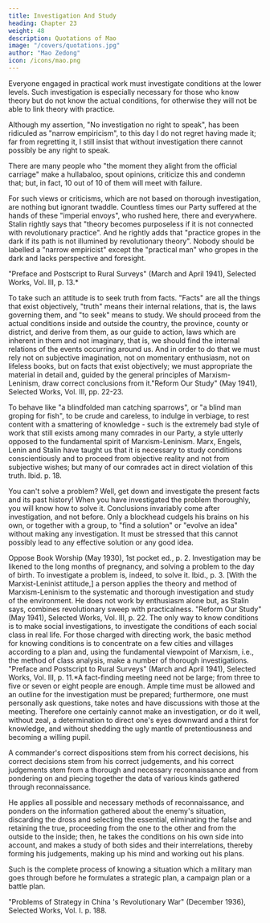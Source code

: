 ```yaml
---
title: Investigation And Study
heading: Chapter 23
weight: 48
description: Quotations of Mao
image: "/covers/quotations.jpg"
author: "Mao Zedong"
icon: /icons/mao.png
---
```



Everyone engaged in practical work must investigate conditions at the lower levels. Such investigation is especially necessary for those who know theory but do not know the actual conditions, for otherwise they will not be able to link theory with practice. 

Although my assertion, "No investigation no right to speak", has been ridiculed as "narrow empiricism", to this day I do not regret having made it; far from regretting it, I still insist that without investigation there cannot possibly be any right to speak. 

There are many people who "the moment they alight from the official carriage" make a
hullabaloo, spout opinions, criticize this and condemn that; but, in fact, 10 out of 10 of them will meet with failure. 

For such views or criticisms, which are not based on thorough investigation, are nothing but ignorant twaddle. Countless times our Party suffered at the hands of these "imperial envoys",
who rushed here, there and everywhere. Stalin rightly says that "theory
becomes purposeless if it is not connected with revolutionary practice". And
he rightly adds that "practice gropes in the dark if its path is not illumined by
revolutionary theory". Nobody should be labelled a "narrow empiricist"
except the "practical man" who gropes in the dark and lacks perspective and
foresight.


"Preface and Postscript to Rural Surveys" (March and April 1941), Selected Works,
Vol. III, p. 13.*

To take such an attitude is to seek truth from facts. "Facts" are all the things that exist objectively, "truth" means their internal relations, that is, the laws governing them, and "to seek" means to study. We should proceed from the
actual conditions inside and outside the country, the province, county or
district, and derive from them, as our guide to action, laws which are inherent
in them and not imaginary, that is, we should find the internal relations of the
events occurring around us. And in order to do that we must rely not on
subjective imagination, not on momentary enthusiasm, not on lifeless books,
but on facts that exist objectively; we must appropriate the material in detail
and, guided by the general principles of Marxism-Leninism, draw correct
conclusions from it."Reform Our Study" (May 1941), Selected Works, Vol. III, pp. 22-23.

To behave like "a blindfolded man catching sparrows", or "a blind man
groping for fish", to be crude and careless, to indulge in verbiage, to rest
content with a smattering of knowledge - such is the extremely bad style of
work that still exists among many comrades in our Party, a style utterly
opposed to the fundamental spirit of Marxism-Leninism. Marx, Engels, Lenin
and Stalin have taught us that it is necessary to study conditions
conscientiously and to proceed from objective reality and not from subjective
wishes; but many of our comrades act in direct violation of this truth.
Ibid. p. 18.

You can't solve a problem? Well, get down and investigate the present facts
and its past history! When you have investigated the problem thoroughly, you
will know how to solve it. Conclusions invariably come after investigation,
and not before. Only a blockhead cudgels his brains on his own, or together
with a group, to "find a solution" or "evolve an idea" without making any
investigation. It must be stressed that this cannot possibly lead to any
effective solution or any good idea.

Oppose Book Worship (May 1930), 1st pocket ed., p. 2.
Investigation may be likened to the long months of pregnancy, and solving a
problem to the day of birth. To investigate a problem is, indeed, to solve it.
Ibid., p. 3.
[With the Marxist-Leninist attitude,] a person applies the theory and method
of Marxism-Leninism to the systematic and thorough investigation and study
of the environment. He does not work by enthusiasm alone but, as Stalin
says, combines revolutionary sweep with practicalness.
"Reform Our Study" (May 1941), Selected Works, Vol. III, p. 22.
The only way to know conditions is to make social investigations, to
investigate the conditions of each social class in real life. For those charged
with directing work, the basic method for knowing conditions is to
concentrate on a few cities and villages according to a plan and, using the
fundamental viewpoint of Marxism, i.e., the method of class analysis, make a
number of thorough investigations.
"Preface and Postscript to Rural Surveys" (March and April 1941), Selected Works,
Vol. III, p. 11.*A fact-finding meeting need not be large; from three to five or seven or eight
people are enough. Ample time must be allowed and an outline for the
investigation must be prepared; furthermore, one must personally ask
questions, take notes and have discussions with those at the meeting.
Therefore one certainly cannot make an investigation, or do it well, without
zeal, a determination to direct one's eyes downward and a thirst for
knowledge, and without shedding the ugly mantle of pretentiousness and
becoming a willing pupil.



A commander's correct dispositions stem from his correct decisions, his correct decisions stem from his correct judgements, and his correct judgements stem from a thorough and necessary reconnaissance and from pondering on and piecing together the data of various kinds gathered through
reconnaissance. 

He applies all possible and necessary methods of reconnaissance, and ponders on the information gathered about the enemy's situation, discarding the dross and selecting the essential, eliminating the false and retaining the true, proceeding from the one to the other and from the
outside to the inside; then, he takes the conditions on his own side into account, and makes a study of both sides and their interrelations, thereby forming his judgements, making up his mind and working out his plans. 

Such is the complete process of knowing a situation which a military man goes through before he formulates a strategic plan, a campaign plan or a battle plan.

"Problems of Strategy in China 's Revolutionary War" (December 1936), Selected Works, Vol. I. p. 188.

